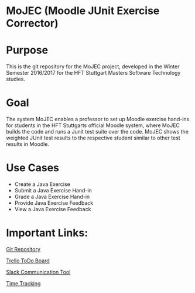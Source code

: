 MoJEC (Moodle JUnit Exercise Corrector)
========================================

# Purpose
This is the git repository for the MoJEC project, developed in the Winter Semester 2016/2017 for the HFT Stuttgart Masters Software Technology studies.

# Goal
The system MoJEC enables a professor to set up Moodle exercise hand-ins for students in the HFT Stuttgarts official Moodle system, where MoJEC builds the code and runs a Junit test suite over the code. MoJEC shows the weighted JUnit test results to the respective student similar to other test results in Moodle.

# Use Cases
- Create a Java Exercise
- Submit a Java Exercise Hand-in
- Grade a Java Exercise Hand-in
- Provide Java Exercise Feedback
- View a Java Exercise Feedback

# Important Links:
[Git Repository](https://github.com/HFTSoftwareProject/MoJEC)

[Trello ToDo Board](https://trello.com/b/ZmsnM9C2/mst-software-project)

[Slack Communication Tool](https://hftmstsoftwareproject.slack.com)

[Time Tracking](https://docs.google.com/spreadsheets/d/1-MpYaloBiwruF3JKEFQNhkQHMwL48Fht-V6TLP1bQ5c/edit#gid=1436231210)
